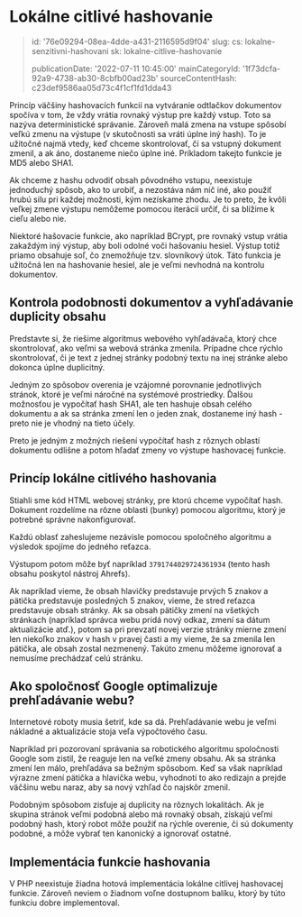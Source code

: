 Lokálne citlivé hashovanie
==========================

> id: '76e09294-08ea-4dde-a431-2116595d9f04'
> slug:
> 	cs: lokalne-senzitivni-hashovani
> 	sk: lokalne-citlive-hashovanie
> 
> publicationDate: '2022-07-11 10:45:00'
> mainCategoryId: '1f73dcfa-92a9-4738-ab30-8cbfb00ad23b'
> sourceContentHash: c23def9586aa05d73c4f1cf1fd1dda43

Princíp väčšiny hashovacích funkcií na vytváranie odtlačkov dokumentov spočíva v tom, že vždy vrátia rovnaký výstup pre každý vstup. Toto sa nazýva deterministické správanie. Zároveň malá zmena na vstupe spôsobí veľkú zmenu na výstupe (v skutočnosti sa vráti úplne iný hash). To je užitočné najmä vtedy, keď chceme skontrolovať, či sa vstupný dokument zmenil, a ak áno, dostaneme niečo úplne iné. Príkladom takejto funkcie je MD5 alebo SHA1.

Ak chceme z hashu odvodiť obsah pôvodného vstupu, neexistuje jednoduchý spôsob, ako to urobiť, a nezostáva nám nič iné, ako použiť hrubú silu pri každej možnosti, kým nezískame zhodu. Je to preto, že kvôli veľkej zmene výstupu nemôžeme pomocou iterácií určiť, či sa blížime k cieľu alebo nie.

Niektoré hašovacie funkcie, ako napríklad BCrypt, pre rovnaký vstup vrátia zakaždým iný výstup, aby boli odolné voči hašovaniu hesiel. Výstup totiž priamo obsahuje soľ, čo znemožňuje tzv. slovníkový útok. Táto funkcia je užitočná len na hashovanie hesiel, ale je veľmi nevhodná na kontrolu dokumentov.

Kontrola podobnosti dokumentov a vyhľadávanie duplicity obsahu
-----------------------------------------------------------

Predstavte si, že riešime algoritmus webového vyhľadávača, ktorý chce skontrolovať, ako veľmi sa webová stránka zmenila. Prípadne chce rýchlo skontrolovať, či je text z jednej stránky podobný textu na inej stránke alebo dokonca úplne duplicitný.

Jedným zo spôsobov overenia je vzájomné porovnanie jednotlivých stránok, ktoré je veľmi náročné na systémové prostriedky. Ďalšou možnosťou je vypočítať hash SHA1, ale ten hashuje obsah celého dokumentu a ak sa stránka zmení len o jeden znak, dostaneme iný hash - preto nie je vhodný na tieto účely.

Preto je jedným z možných riešení vypočítať hash z rôznych oblastí dokumentu odlišne a potom hľadať zmeny vo výstupe hashovacej funkcie.

Princíp lokálne citlivého hashovania
----------------------------------

Stiahli sme kód HTML webovej stránky, pre ktorú chceme vypočítať hash. Dokument rozdelíme na rôzne oblasti (bunky) pomocou algoritmu, ktorý je potrebné správne nakonfigurovať.

Každú oblasť zaheslujeme nezávisle pomocou spoločného algoritmu a výsledok spojíme do jedného reťazca.

Výstupom potom môže byť napríklad `3791744029724361934` (tento hash obsahu poskytol nástroj Ahrefs).

Ak napríklad vieme, že obsah hlavičky predstavuje prvých 5 znakov a pätička predstavuje posledných 5 znakov, vieme, že stred reťazca predstavuje obsah stránky. Ak sa obsah pätičky zmení na všetkých stránkach (napríklad správca webu pridá nový odkaz, zmení sa dátum aktualizácie atď.), potom sa pri prevzatí novej verzie stránky mierne zmení len niekoľko znakov v hash v pravej časti a my vieme, že sa zmenila len pätička, ale obsah zostal nezmenený. Takúto zmenu môžeme ignorovať a nemusíme prechádzať celú stránku.

Ako spoločnosť Google optimalizuje prehľadávanie webu?
----------------------------------------

Internetové roboty musia šetriť, kde sa dá. Prehľadávanie webu je veľmi nákladné a aktualizácie stoja veľa výpočtového času.

Napríklad pri pozorovaní správania sa robotického algoritmu spoločnosti Google som zistil, že reaguje len na veľké zmeny obsahu. Ak sa stránka zmení len málo, prehľadáva sa bežným spôsobom. Keď sa však napríklad výrazne zmení pätička a hlavička webu, vyhodnotí to ako redizajn a prejde väčšinu webu naraz, aby sa nový vzhľad čo najskôr zmenil.

Podobným spôsobom zisťuje aj duplicity na rôznych lokalitách. Ak je skupina stránok veľmi podobná alebo má rovnaký obsah, získajú veľmi podobný hash, ktorý robot môže použiť na rýchle overenie, či sú dokumenty podobné, a môže vybrať ten kanonický a ignorovať ostatné.

Implementácia funkcie hashovania
-----------------------------

V PHP neexistuje žiadna hotová implementácia lokálne citlivej hashovacej funkcie. Zároveň neviem o žiadnom voľne dostupnom balíku, ktorý by túto funkciu dobre implementoval.
